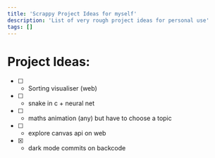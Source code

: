 ```yaml
---
title: 'Scrappy Project Ideas for myself'
description: 'List of very rough project ideas for personal use'
tags: []
---
```


# Project Ideas:

- [ ] - Sorting visualiser (web)
- [ ] - snake in c + neural net 
- [ ] - maths animation (any) but have to choose a topic
- [ ] - explore canvas api on web
- [x] - dark mode commits on backcode
